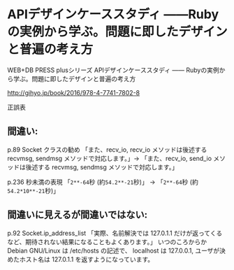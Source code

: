 # APIデザインケーススタディ ――Rubyの実例から学ぶ。問題に即したデザインと普遍の考え方

WEB+DB PRESS plusシリーズ
APIデザインケーススタディ ―― Rubyの実例から学ぶ。問題に即したデザインと普遍の考え方

http://gihyo.jp/book/2016/978-4-7741-7802-8

正誤表

## 間違い:

p.89 Socket クラスの勧め
  「また、recv_io, recv_io メソッドは後述する recvmsg, sendmsg メソッドで対応します。」->
  「また、recv_io, send_io メソッドは後述する recvmsg, sendmsg メソッドで対応します。」

p.236 秒未満の表現
  「`2**-64`秒 (約`54.2**-21`秒)」 ->
  「`2**-64`秒 (約`54.2*10**-21`秒)」

## 間違いに見えるが間違いではない:

p.92 Socket.ip_address_list
  「実際、名前解決では 127.0.1.1 だけが返ってくるなど、期待されない結果になることもよくあります。」
  いつのころからか Debian GNU/Linux は /etc/hosts の記述で、
  localhost は 127.0.0.1, ユーザが決めたホスト名は 127.0.1.1 を返すようになっています。

